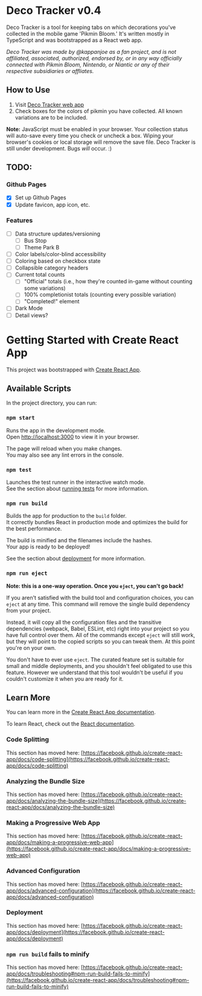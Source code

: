 # Deco Tracker v0.4
Deco Tracker is a tool for keeping tabs on which decorations you've collected in the mobile game 'Pikmin Bloom.' It's written mostly in TypeScript and was bootstrapped as a React web app.

*Deco Tracker was made by @kappanjoe as a fan project, and is not affiliated, associated, authorized, endorsed by, or in any way officially connected with Pikmin Bloom, Nintendo, or Niantic or any of their respective subsidiaries or affliates.*

## How to Use

1. Visit [Deco Tracker web app](https://kappanjoe.github.io/seedling-tracker/)
2. Check boxes for the colors of pikmin you have collected. All known variations are to be included.

**Note:** JavaScript must be enabled in your browser. Your collection status will auto-save every time you check or uncheck a box. Wiping your browser's cookies or local storage will remove the save file. Deco Tracker is still under development. Bugs *will* occur. :)

## TODO:

### Github Pages
- [x] Set up Github Pages
- [x] Update favicon, app icon, etc.

### Features
- [ ] Data structure updates/versioning
  - [ ] Bus Stop
  - [ ] Theme Park B
- [ ] Color labels/color-blind accessibility
- [ ] Coloring based on checkbox state
- [ ] Collapsible category headers
- [ ] Current total counts
  - [ ] "Official" totals (i.e., how they're counted in-game without counting some variations)
  - [ ] 100% completionist totals (counting every possible variation)
  - [ ] "Completed!" element
- [ ] Dark Mode
- [ ] Detail views?

# Getting Started with Create React App

This project was bootstrapped with [Create React App](https://github.com/facebook/create-react-app).

## Available Scripts

In the project directory, you can run:

### `npm start`

Runs the app in the development mode.\
Open [http://localhost:3000](http://localhost:3000) to view it in your browser.

The page will reload when you make changes.\
You may also see any lint errors in the console.

### `npm test`

Launches the test runner in the interactive watch mode.\
See the section about [running tests](https://facebook.github.io/create-react-app/docs/running-tests) for more information.

### `npm run build`

Builds the app for production to the `build` folder.\
It correctly bundles React in production mode and optimizes the build for the best performance.

The build is minified and the filenames include the hashes.\
Your app is ready to be deployed!

See the section about [deployment](https://facebook.github.io/create-react-app/docs/deployment) for more information.

### `npm run eject`

**Note: this is a one-way operation. Once you `eject`, you can't go back!**

If you aren't satisfied with the build tool and configuration choices, you can `eject` at any time. This command will remove the single build dependency from your project.

Instead, it will copy all the configuration files and the transitive dependencies (webpack, Babel, ESLint, etc) right into your project so you have full control over them. All of the commands except `eject` will still work, but they will point to the copied scripts so you can tweak them. At this point you're on your own.

You don't have to ever use `eject`. The curated feature set is suitable for small and middle deployments, and you shouldn't feel obligated to use this feature. However we understand that this tool wouldn't be useful if you couldn't customize it when you are ready for it.

## Learn More

You can learn more in the [Create React App documentation](https://facebook.github.io/create-react-app/docs/getting-started).

To learn React, check out the [React documentation](https://reactjs.org/).

### Code Splitting

This section has moved here: [https://facebook.github.io/create-react-app/docs/code-splitting](https://facebook.github.io/create-react-app/docs/code-splitting)

### Analyzing the Bundle Size

This section has moved here: [https://facebook.github.io/create-react-app/docs/analyzing-the-bundle-size](https://facebook.github.io/create-react-app/docs/analyzing-the-bundle-size)

### Making a Progressive Web App

This section has moved here: [https://facebook.github.io/create-react-app/docs/making-a-progressive-web-app](https://facebook.github.io/create-react-app/docs/making-a-progressive-web-app)

### Advanced Configuration

This section has moved here: [https://facebook.github.io/create-react-app/docs/advanced-configuration](https://facebook.github.io/create-react-app/docs/advanced-configuration)

### Deployment

This section has moved here: [https://facebook.github.io/create-react-app/docs/deployment](https://facebook.github.io/create-react-app/docs/deployment)

### `npm run build` fails to minify

This section has moved here: [https://facebook.github.io/create-react-app/docs/troubleshooting#npm-run-build-fails-to-minify](https://facebook.github.io/create-react-app/docs/troubleshooting#npm-run-build-fails-to-minify)
